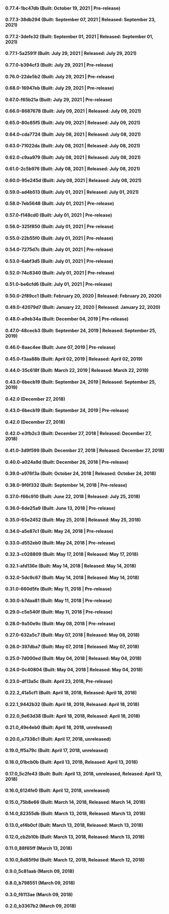 #### 0.77.4-1bc47db (Built: October 19, 2021 | Pre-release)

#### 0.77.3-38db294 (Built: September 07, 2021 | Released: September 23, 2021)

#### 0.77.2-3defe32 (Built: September 01, 2021 | Released: September 01, 2021)

#### 0.77.1-5a2591f (Built: July 29, 2021 | Released: July 29, 2021)

#### 0.77.0-b394cf3 (Built: July 29, 2021 | Pre-release)

#### 0.76.0-22de5b2 (Built: July 29, 2021 | Pre-release)

#### 0.68.0-16947eb (Built: July 29, 2021 | Pre-release)

#### 0.67.0-f65b21a (Built: July 29, 2021 | Pre-release)

#### 0.66.0-8687678 (Built: July 09, 2021 | Released: July 09, 2021)

#### 0.65.0-80c85f5 (Built: July 09, 2021 | Released: July 09, 2021)

#### 0.64.0-cda7724 (Built: July 08, 2021 | Released: July 08, 2021)

#### 0.63.0-71022da (Built: July 08, 2021 | Released: July 08, 2021)

#### 0.62.0-c9aa979 (Built: July 08, 2021 | Released: July 08, 2021)

#### 0.61.0-2c5b976 (Built: July 08, 2021 | Released: July 08, 2021)

#### 0.60.0-95e245d (Built: July 08, 2021 | Released: July 08, 2021)

#### 0.59.0-ad4b513 (Built: July 01, 2021 | Released: July 01, 2021)

#### 0.58.0-7eb5648 (Built: July 01, 2021 | Pre-release)

#### 0.57.0-f148cd0 (Built: July 01, 2021 | Pre-release)

#### 0.56.0-325f850 (Built: July 01, 2021 | Pre-release)

#### 0.55.0-22b55f0 (Built: July 01, 2021 | Pre-release)

#### 0.54.0-7275d7c (Built: July 01, 2021 | Pre-release)

#### 0.53.0-6abf3d5 (Built: July 01, 2021 | Pre-release)

#### 0.52.0-74c8340 (Built: July 01, 2021 | Pre-release)

#### 0.51.0-be6cfd6 (Built: July 01, 2021 | Pre-release)

#### 0.50.0-2f89cc1 (Built: February 20, 2020 | Released: February 20, 2020)

#### 0.49.0-42079d7 (Built: January 22, 2020 | Released: January 22, 2020)

#### 0.48.0-a9eb34a (Built: December 04, 2019 | Pre-release)

#### 0.47.0-48cecb3 (Built: September 24, 2019 | Released: September 25, 2019)

#### 0.46.0-8aac4ee (Built: June 07, 2019 | Pre-release)

#### 0.45.0-f3aa88b (Built: April 02, 2019 | Released: April 02, 2019)

#### 0.44.0-35c618f (Built: March 22, 2019 | Released: March 22, 2019)

#### 0.43.0-6becb19 (Built: September 24, 2019 | Released: September 25, 2019)

#### 0.42.0 (December 27, 2018)

#### 0.43.0-6becb19 (Built: September 24, 2019 | Pre-release)

#### 0.42.0 (December 27, 2018)

#### 0.42.0-e3fb2c3 (Built: December 27, 2018 | Released: December 27, 2018)

#### 0.41.0-3d9f599 (Built: December 27, 2018 | Released: December 27, 2018)

#### 0.40.0-a024a9d (Built: December 26, 2018 | Pre-release)

#### 0.39.0-a976f3a (Built: October 24, 2018 | Released: October 24, 2018)

#### 0.38.0-9f6f332 (Built: September 14, 2018 | Pre-release)

#### 0.37.0-f66c910 (Built: June 22, 2018 | Released: July 25, 2018)

#### 0.36.0-6de25a9 (Built: June 13, 2018 | Pre-release)

#### 0.35.0-65e2452 (Built: May 25, 2018 | Released: May 25, 2018)

#### 0.34.0-a5e87c1 (Built: May 24, 2018 | Pre-release)

#### 0.33.0-d552eb0 (Built: May 24, 2018 | Pre-release)

#### 0.32.3-c028809 (Built: May 17, 2018 | Released: May 17, 2018)

#### 0.32.1-afd136e (Built: May 14, 2018 | Released: May 14, 2018)

#### 0.32.0-5dc9c67 (Built: May 14, 2018 | Released: May 14, 2018)

#### 0.31.0-660d5fe (Built: May 11, 2018 | Pre-release)

#### 0.30.0-b7daa81 (Built: May 11, 2018 | Pre-release)

#### 0.29.0-c5e540f (Built: May 11, 2018 | Pre-release)

#### 0.28.0-9a50e9c (Built: May 08, 2018 | Pre-release)

#### 0.27.0-632a5c7 (Built: May 07, 2018 | Released: May 08, 2018)

#### 0.26.0-397dba7 (Built: May 07, 2018 | Released: May 07, 2018)

#### 0.25.0-7d000ed (Built: May 04, 2018 | Released: May 04, 2018)

#### 0.24.0-0c40804 (Built: May 04, 2018 | Released: May 04, 2018)

#### 0.23.0-df13a5c (Built: April 23, 2018, Pre-release)

#### 0.22.2_41a5cf1 (Built: April 18, 2018, Released: April 18, 2018)

#### 0.22.1_9442b32 (Built: April 18, 2018, Released: April 18, 2018)

#### 0.22.0_9e63d38 (Built: April 18, 2018, Released: April 18, 2018)

#### 0.21.0_49e4eb0 (Built: April 18, 2018, unreleased)

#### 0.20.0_e7338c1 (Built: April 17, 2018, unreleased)

#### 0.19.0_ff5a79c (Built: April 17, 2018, unreleased)

#### 0.18.0_01bcb0b (Built: April 13, 2018, Released: April 13, 2018)

#### 0.17.0_5c2fe43 (Built: Built: April 13, 2018, unreleased, Released: April 13, 2018)

#### 0.16.0_6124fe0 (Built: April 12, 2018, unreleased)

#### 0.15.0_75b8e66 (Built: March 14, 2018, Released: March 14, 2018)

#### 0.14.0_82355db (Built: March 13, 2018, Released: March 13, 2018)

#### 0.13.0_ef4b0cf (Built: March 13, 2018, Released: March 13, 2018)

#### 0.12.0_cb2b10b (Built: March 13, 2018, Released: March 13, 2018)

#### 0.11.0_88f65ff (March 13, 2018)

#### 0.10.0_8d85f9d (Built: March 12, 2018, Released: March 12, 2018)

#### 0.9.0_5c81aab (March 09, 2018)

#### 0.8.0_b798551 (March 09, 2018)

#### 0.3.0_f6113ae (March 09, 2018)

#### 0.2.0_b3367b2 (March 09, 2018)

